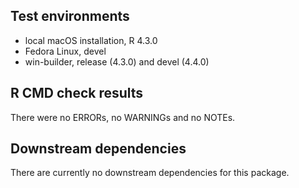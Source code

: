 ## Test environments
* local macOS installation, R 4.3.0  
* Fedora Linux, devel
* win-builder, release (4.3.0) and devel (4.4.0)

## R CMD check results

There were no ERRORs, no WARNINGs and no NOTEs. 

## Downstream dependencies

There are currently no downstream dependencies for this package.
